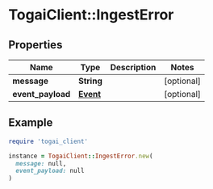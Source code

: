 # TogaiClient::IngestError

## Properties

| Name | Type | Description | Notes |
| ---- | ---- | ----------- | ----- |
| **message** | **String** |  | [optional] |
| **event_payload** | [**Event**](Event.md) |  | [optional] |

## Example

```ruby
require 'togai_client'

instance = TogaiClient::IngestError.new(
  message: null,
  event_payload: null
)
```

